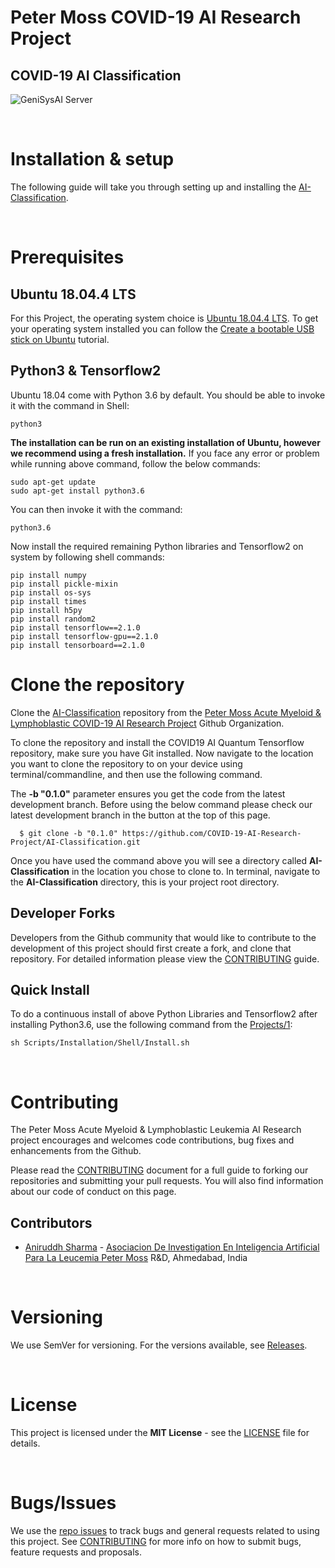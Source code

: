 # Peter Moss COVID-19 AI Research Project

## COVID-19 AI Classification

![GeniSysAI Server](../../../../Media/Images/covid-19-ai-classification.png)

&nbsp;

# Installation & setup

The following guide will take you through setting up and installing the [AI-Classification](https://github.com/COVID-19-AI-Research-Project/AI-Classification/tree/master/Projects/1).

&nbsp;

# Prerequisites

## Ubuntu 18.04.4 LTS

For this Project, the operating system choice is [Ubuntu 18.04.4 LTS](https://releases.ubuntu.com/18.04.4/ "Ubuntu 18.04.4 LTS"). To get your operating system installed you can follow the [Create a bootable USB stick on Ubuntu](https://tutorials.ubuntu.com/tutorial/tutorial-create-a-usb-stick-on-ubuntu#0 "Create a bootable USB stick on Ubuntu") tutorial.

## Python3 & Tensorflow2

Ubuntu 18.04 come with Python 3.6 by default. You should be able to invoke it with the command in Shell:

```
python3
```

**The installation can be run on an existing installation of Ubuntu, however we recommend using a fresh installation.**
If you face any error or problem while running above command, follow the below commands:

```
sudo apt-get update
sudo apt-get install python3.6
```

You can then invoke it with the command:

```
python3.6
```

Now install the required remaining Python libraries and Tensorflow2 on system by following shell commands:

```
pip install numpy
pip install pickle-mixin
pip install os-sys
pip install times
pip install h5py
pip install random2
pip install tensorflow==2.1.0
pip install tensorflow-gpu==2.1.0
pip install tensorboard==2.1.0
```

# Clone the repository

Clone the [AI-Classification](https://github.com/COVID-19-AI-Research-Project/AI-Classification "AI-Classification") repository from the [Peter Moss Acute Myeloid & Lymphoblastic COVID-19 AI Research Project](https://github.com/COVID-19-AI-Research-Project "Peter Moss COVID-19 AI Research Project") Github Organization.

To clone the repository and install the COVID19 AI Quantum Tensorflow repository, make sure you have Git installed. Now navigate to the location you want to clone the repository to on your device using terminal/commandline, and then use the following command.

The **-b "0.1.0"** parameter ensures you get the code from the latest development branch. Before using the below command please check our latest development branch in the button at the top of this page.

```
  $ git clone -b "0.1.0" https://github.com/COVID-19-AI-Research-Project/AI-Classification.git
```

Once you have used the command above you will see a directory called **AI-Classification** in the location you chose to clone to. In terminal, navigate to the **AI-Classification** directory, this is your project root directory.

## Developer Forks

Developers from the Github community that would like to contribute to the development of this project should first create a fork, and clone that repository. For detailed information please view the [CONTRIBUTING](https://github.com/COVID-19-AI-Research-Project/COVID19-AI-Quantum-Tensorflow/blob/master/CONTRIBUTING.md "CONTRIBUTING") guide.

## Quick Install

To do a continuous install of above Python Libraries and Tensorflow2 after installing Python3.6, use the following command from the [Projects/1](https://github.com/aniruddh-1/AI-Classification/tree/0.1.0/Projects/1):

```
sh Scripts/Installation/Shell/Install.sh
```

&nbsp;

# Contributing

The Peter Moss Acute Myeloid & Lymphoblastic Leukemia AI Research project encourages and welcomes code contributions, bug fixes and enhancements from the Github.

Please read the [CONTRIBUTING](../../../CONTRIBUTING.md "CONTRIBUTING") document for a full guide to forking our repositories and submitting your pull requests. You will also find information about our code of conduct on this page.

## Contributors

- [Aniruddh Sharma](https://www.leukemiaresearchassociation.ai/team/aniruddh-sharma "Aniruddh Sharma") - [Asociacion De Investigation En Inteligencia Artificial Para La Leucemia Peter Moss](https://www.leukemiaresearchassociation.ai "Asociacion De Investigation En Inteligencia Artificial Para La Leucemia Peter Moss") R&D, Ahmedabad, India

&nbsp;

# Versioning

We use SemVer for versioning. For the versions available, see [Releases](../../../releases "Releases").

&nbsp;

# License

This project is licensed under the **MIT License** - see the [LICENSE](../../../LICENSE "LICENSE") file for details.

&nbsp;

# Bugs/Issues

We use the [repo issues](Media/Images/repo-issues.png "repo issues") to track bugs and general requests related to using this project. See [CONTRIBUTING](CONTRIBUTING.md "CONTRIBUTING") for more info on how to submit bugs, feature requests and proposals.
